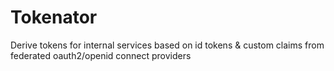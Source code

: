 # Tokenator
Derive tokens for internal services based on id tokens & custom claims from federated oauth2/openid connect providers
